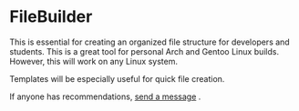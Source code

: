 # FileBuilder

This is essential for creating an organized file structure for developers and students. This is a great tool for personal Arch and Gentoo Linux builds. However, this will work on any Linux system. 

Templates will be especially useful for quick file creation. 

If anyone has recommendations, [send a message](mailto:daltonhill@protonmail.com) . 
